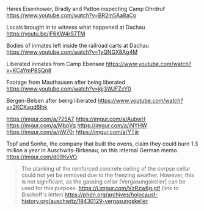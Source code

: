 Heres Eisenhower, Bradly and Patton inspecting Camp Ohrdruf
https://www.youtube.com/watch?v=BR2m5Aa8aCo

Locals brought in to witness what happened at Dachau
https://youtu.be/jF6KW4rS7TM

Bodies of inmates left inside the railroad carts at Dachau
https://www.youtube.com/watch?v=1yQNGX8Ag4M

Liberated inmates from Camp Ebensee
https://www.youtube.com/watch?v=KCaYmP8SQn8

Footage from Mauthausen after being liberated
https://www.youtube.com/watch?v=kjj3WJFZcY0

Bergen-Belsen after being liberated
https://www.youtube.com/watch?v=2KCKagd6Ihk

https://imgur.com/a/725A7
https://imgur.com/a/AubwH
https://imgur.com/a/MbpVq
https://imgur.com/a/iNYHW
https://imgur.com/a/nW70r
https://imgur.com/a/YTjir

Topf und Sonhe, the company that built the ovens, claim they could burn 1.3 million a year in Auschwits-Birkenau, on this internal German memo.
https://imgur.com/d09KvVO

>The planking of the reinforced concrete ceiling of the corpse cellar could not yet be removed due to the freezing weather. However, this is not significant, as the gassing cellar [Vergasungskeller] can be used for this purpose.
https://i.imgur.com/VzRzw6g.gif (link to Bischoff's letter)
https://phdn.org/archives/holocaust-history.org/auschwitz/19430129-vergasungskeller